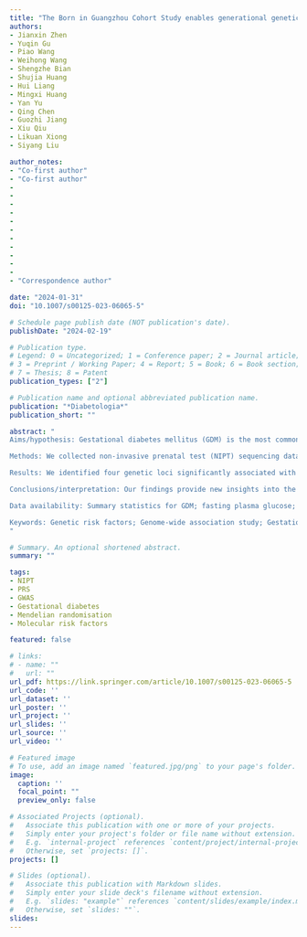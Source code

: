 ```yaml
---
title: "The Born in Guangzhou Cohort Study enables generational genetic discoveries"
authors:
- Jianxin Zhen
- Yuqin Gu
- Piao Wang
- Weihong Wang
- Shengzhe Bian
- Shujia Huang
- Hui Liang
- Mingxi Huang
- Yan Yu
- Qing Chen
- Guozhi Jiang
- Xiu Qiu
- Likuan Xiong
- Siyang Liu

author_notes:
- "Co-first author"
- "Co-first author"
-
-
-
-
-
-
-
-
- 
- 
- 
- "Correspondence author"

date: "2024-01-31"
doi: "10.1007/s00125-023-06065-5"

# Schedule page publish date (NOT publication's date).
publishDate: "2024-02-19"

# Publication type.
# Legend: 0 = Uncategorized; 1 = Conference paper; 2 = Journal article;
# 3 = Preprint / Working Paper; 4 = Report; 5 = Book; 6 = Book section;
# 7 = Thesis; 8 = Patent
publication_types: ["2"]

# Publication name and optional abbreviated publication name.
publication: "*Diabetologia*"
publication_short: ""

abstract: "
Aims/hypothesis: Gestational diabetes mellitus (GDM) is the most common disorder in pregnancy; however, its underlying causes remain obscure. This study aimed to investigate the genetic and molecular risk factors contributing to GDM and glycaemic traits.

Methods: We collected non-invasive prenatal test (NIPT) sequencing data along with four glycaemic and 55 biochemical measurements from 30,699 pregnant women during a 2 year period at Shenzhen Baoan Women's and Children's Hospital in China. Genome-wide association studies (GWAS) were conducted between genotypes derived from NIPTs and GDM diagnosis, baseline glycaemic levels and glycaemic levels after glucose challenges. In total, 3317 women were diagnosed with GDM, while 19,565 served as control participants. The results were replicated using two independent cohorts. Additionally, we performed one-sample Mendelian randomisation to explore potential causal associations between the 55 biochemical measurements and risk of GDM and glycaemic levels.

Results: We identified four genetic loci significantly associated with GDM susceptibility. Among these, MTNR1B exhibited the highest significance (rs10830963-G, OR [95% CI] 1.57 [1.45, 1.70], p=4.42×10-29), although its effect on type 2 diabetes was modest. Furthermore, we found 31 genetic loci, including 14 novel loci, that were significantly associated with the four glycaemic traits. The replication rates of these associations with GDM, fasting plasma glucose levels and 0 h, 1 h and 2 h OGTT glucose levels were 4 out of 4, 6 out of 9, 10 out of 11, 5 out of 7 and 4 out of 4, respectively. Mendelian randomisation analysis suggested that a genetically regulated higher lymphocytes percentage and lower white blood cell count, neutrophil percentage and absolute neutrophil count were associated with elevated glucose levels and an increased risk of GDM.

Conclusions/interpretation: Our findings provide new insights into the genetic basis of GDM and glycaemic traits during pregnancy in an East Asian population and highlight the potential role of inflammatory pathways in the aetiology of GDM and variations in glycaemic levels.

Data availability: Summary statistics for GDM; fasting plasma glucose; 0 h, 1 h and 2h OGTT; and the 55 biomarkers are available in the GWAS Atlas (study accession no.: GVP000001, https://ngdc.cncb.ac.cn/gwas/browse/GVP000001) .

Keywords: Genetic risk factors; Genome-wide association study; Gestational diabetes; Mendelian randomisation; Molecular risk factors.
"

# Summary. An optional shortened abstract.
summary: ""

tags:
- NIPT
- PRS
- GWAS
- Gestational diabetes
- Mendelian randomisation
- Molecular risk factors

featured: false

# links:
# - name: ""
#   url: ""
url_pdf: https://link.springer.com/article/10.1007/s00125-023-06065-5
url_code: ''
url_dataset: ''
url_poster: ''
url_project: ''
url_slides: ''
url_source: ''
url_video: ''

# Featured image
# To use, add an image named `featured.jpg/png` to your page's folder. 
image:
  caption: ''
  focal_point: ""
  preview_only: false

# Associated Projects (optional).
#   Associate this publication with one or more of your projects.
#   Simply enter your project's folder or file name without extension.
#   E.g. `internal-project` references `content/project/internal-project/index.md`.
#   Otherwise, set `projects: []`.
projects: []

# Slides (optional).
#   Associate this publication with Markdown slides.
#   Simply enter your slide deck's filename without extension.
#   E.g. `slides: "example"` references `content/slides/example/index.md`.
#   Otherwise, set `slides: ""`.
slides:
---
```

